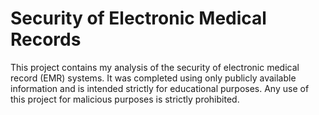 # Security of Electronic Medical Records

This project contains my analysis of the security of electronic medical record (EMR) systems. It was completed using only publicly available information and is intended strictly for educational purposes. Any use of this project for malicious purposes is strictly prohibited.
